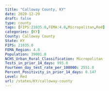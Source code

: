 ```yaml
---
title: "Calloway County, KY"
date: 2020-12-29
draft: false
type: county
tags: [FIPS:21035.0,FEMA:4.0,Micropolitan,Red]
categories: [KY]
County: Calloway County
State: KY
FIPS: 21035.0
FEMA_Region: 4.0
Population: 39001.0
NCHS_Urban_Rural_Classification: Micropolitan
Tests_in_prior_14_days: 995.0
Fourteen_day_test_rate_per_100000: 2551.0
Percent_Positivity_in_prior_14_days: 0.147
Level: Red
url: /states/KY/calloway-county
---
```



